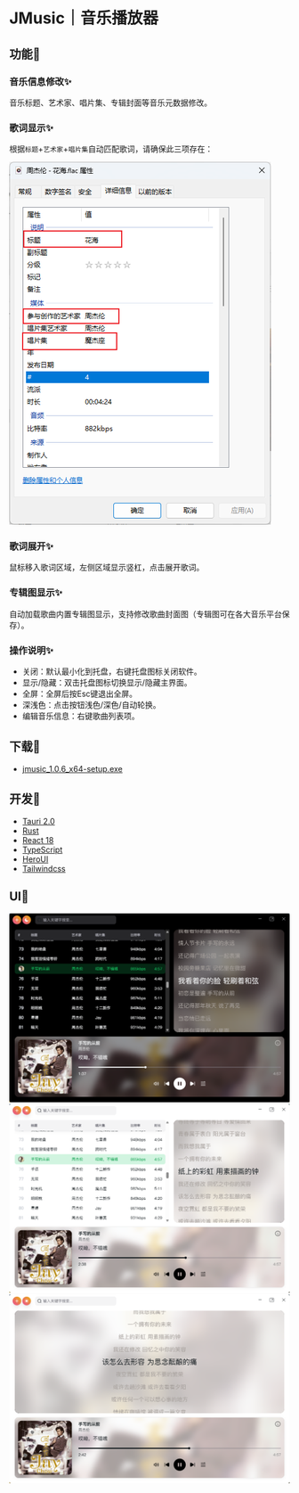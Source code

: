 # JMusic｜音乐播放器

## 功能🧩

### 音乐信息修改✨

音乐标题、艺术家、唱片集、专辑封面等音乐元数据修改。

### 歌词显示✨

根据`标题`+`艺术家`+`唱片集`自动匹配歌词，请确保此三项存在：

![图片描述](./文件属性.png)

### 歌词展开✨

鼠标移入歌词区域，左侧区域显示竖杠，点击展开歌词。

### 专辑图显示✨

自动加载歌曲内置专辑图显示，支持修改歌曲封面图（专辑图可在各大音乐平台保存）。

### 操作说明✨

- 关闭：默认最小化到托盘，右键托盘图标关闭软件。
- 显示/隐藏：双击托盘图标切换显示/隐藏主界面。
- 全屏：全屏后按Esc键退出全屏。
- 深浅色：点击按钮浅色/深色/自动轮换。
- 编辑音乐信息：右键歌曲列表项。

## 下载🎉

- [jmusic_1.0.6_x64-setup.exe](https://raw.githubusercontent.com/zhchjiang95/JMusic/main/1.0.5/jmusic_1.0.6_x64-setup.exe)

## 开发🎨

- [Tauri 2.0](https://tauri.app/zh-cn/)
- [Rust](https://www.rust-lang.org/zh-CN/)
- [React 18](https://zh-hans.react.dev/)
- [TypeScript](https://www.typescriptlang.org/)
- [HeroUI](https://www.heroui.com/)
- [Tailwindcss](https://tailwindcss.com/)

## UI🌼

![图片描述](./ui1.png#center)
![图片描述](./ui2.png#center)
![图片描述](./ui3.png#center)
